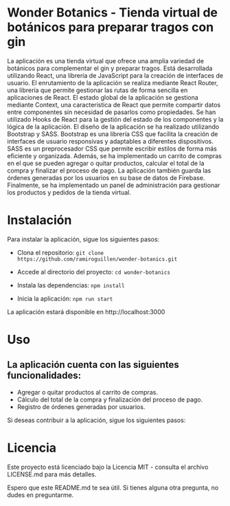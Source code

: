 # Wonder Botanics - Tienda virtual de botánicos para preparar tragos con gin

La aplicación es una tienda virtual que ofrece una amplia variedad de botánicos para complementar el gin y preparar tragos.
Está desarrollada utilizando React, una librería de JavaScript para la creación de interfaces de usuario.
El enrutamiento de la aplicación se realiza mediante React Router, una librería que permite gestionar las rutas de forma sencilla en aplicaciones de React.
El estado global de la aplicación se gestiona mediante Context, una característica de React que permite compartir datos entre componentes sin necesidad de pasarlos como propiedades.
Se han utilizado Hooks de React para la gestión del estado de los componentes y la lógica de la aplicación.
El diseño de la aplicación se ha realizado utilizando Bootstrap y SASS. Bootstrap es una librería CSS que facilita la creación de interfaces de usuario responsivas y adaptables a diferentes dispositivos. SASS es un preprocesador CSS que permite escribir estilos de forma más eficiente y organizada.
Además, se ha implementado un carrito de compras en el que se pueden agregar o quitar productos, calcular el total de la compra y finalizar el proceso de pago.
La aplicación también guarda las órdenes generadas por los usuarios en su base de datos de Firebase.
Finalmente, se ha implementado un panel de administración para gestionar los productos y pedidos de la tienda virtual.

# Instalación

Para instalar la aplicación, sigue los siguientes pasos:

- Clona el repositorio:
`
git clone https://github.com/ramiroguillen/wonder-botanics.git
`

- Accede al directorio del proyecto:
`
cd wonder-botanics
`

- Instala las dependencias:
`
npm install
`
- Inicia la aplicación:
`
npm run start
`

La aplicación estará disponible en http://localhost:3000

# Uso

## La aplicación cuenta con las siguientes funcionalidades:

- Agregar o quitar productos al carrito de compras.
- Cálculo del total de la compra y finalización del proceso de pago.
- Registro de órdenes generadas por usuarios.

Si deseas contribuir a la aplicación, sigue los siguientes pasos:

# Licencia

Este proyecto está licenciado bajo la Licencia MIT - consulta el archivo LICENSE.md para más detalles.

Espero que este README.md te sea útil. Si tienes alguna otra pregunta, no dudes en preguntarme.
